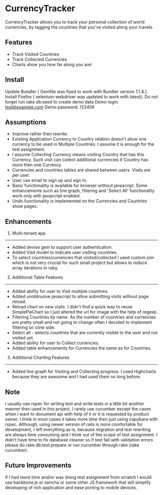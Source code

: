 CurrencyTracker
===============

CurrencyTracker allows you to track your personal collection of world currencies, by tagging the countries that you've visited along your travels.

Features
--------

* Track Visited Countries
* Track Collected Currencies
* Charts show you how far along you are!

Install
-------
Update Bundler ( Gemfile was fixed to work with Bundler version 1.1.4.).
Install Firefox ( selenium-webdriver was updated to work with latest).
Do not forget run rake db:seed to create demo data
Demo login: test@example.com
Demo password: 123456

Assumptions
-----------

* Improve rather then rewrite.
* Existing Application Currency to Country relation doesn't allow one currency to be used in Multiple Countries. I assume it is enough for  the test assignment.
* I assume Collecting Currency means visiting Country that has this Currency. Such visit can collect additional currencies if Country has more then one Currency.
* Currencies and countries tables are shared between users. Visits are per user.
* User use email to sign up and sign in.
* Basic functionality is available for browser without javascript. Some enhancements such as line graph, filtering and 'Select All' functionality work only with javascript enabled.
* Undo functionality is implemented on the Currencies and Countries show pages.

Enhancements
------------

1. Multi-­tenant app
-------------------

* Added devise gem to support user authentication.
* Added Visit model to indicate user visiting countries.
* To select countries/currencies that visited/collected I used custom join which is not very crucial for such small project but allows to reduce array iterations in ruby.

2. Additional Table Features
----------------------------

* Added ability for user to Visit multiple countries.
* Added unobtrusive javascript to allow submitting visits without page reload.
* Reload chart on new visits. I didn't find a quick way to reuse SimplePieChart so I just altered the url for image with the help of regexp.
* Filtering Countries by name. As the number of countries and currencies are pretty small and not going to change often I decided to implement filtering on cline side.
* Select all - selects countries that are currently visible to the user and not visited yet.
* Added ability for user to Collect currencies.
* Added table enhancements for Currencies the same as for Countries.

3. Additional Charting Features
-------------------------------

* Added line graph for Visiting and Collecting progress. I used Highcharts because they are awesome and I had used them no long before.

Note
----
I usually use rspec for writing test and write tests in a little bit another manner then used in this project. I rarely use cucumber except the cases when I want to document api with help of it or it is requested by product owner. I think in most cases it takes more time then just using capybara with rspec. Although, using newer version of rails is more comfortable for development, I left everything as is, because migration and test rewriting are always time consuming and I think out of the scope of test assignment.
I didn't have time to fix database cleaner so if test fail with validation errors please do rake db:test:prepare or run cucumber through rake (rake cucumber).

Future Improvements
-------------------
If I had more time and/or was doing test assignment from scratch I would use backbone.js or sencha or some other JS framework that will simplify developing of rich application and ease porting to mobile devices.
